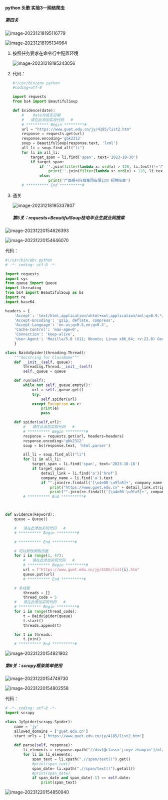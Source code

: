 #### python 头歌 **实验3—网络爬虫**

##### 第四关

![image-20231218195116779](https://daimaxiaofeiwu.oss-cn-guangzhou.aliyuncs.com/img/202312181951854.png)

![image-20231218195134964](https://daimaxiaofeiwu.oss-cn-guangzhou.aliyuncs.com/img/202312181951018.png)

1. 按照任务要求在命令行中配置环境

   ![image-20231218195243056](https://daimaxiaofeiwu.oss-cn-guangzhou.aliyuncs.com/img/202312181952080.png)

2. 代码：

   ```python
   #!/usr/bin/env python
   #coding=utf-8
   
   import requests
   from bs4 import BeautifulSoup
   
   def Evidence(date):
       #    date为给定日期
       #   请在此添加实现代码   #
       # ********** Begin *********#
       url = "https://www.guet.edu.cn/jy/4185/list2.htm"
       response = requests.get(url)
       response.encoding='gbk2312'
       soup = BeautifulSoup(response.text, 'lxml')
       all_li = soup.find_all("li")
       for li in all_li:
           target_span = li.find('span', text='2023-10-30')
           if target_span:
               if ''.join(filter(lambda x: ord(x) > 128, li.text))!='广西期刊传媒集团有限公司招聘简章':
                   print(''.join(filter(lambda x: ord(x) > 128, li.text)))
               else:
                   print('广西期刊传媒集团有限公司 招聘简章')
       # ********** End **********#
   ```

3. 通关

   ![image-20231218195337807](https://daimaxiaofeiwu.oss-cn-guangzhou.aliyuncs.com/img/202312181953924.png)
   
   ##### 第5关：requests+BeautifulSoup桂电毕业生就业网搜索

![image-20231220154626393](https://daimaxiaofeiwu.oss-cn-guangzhou.aliyuncs.com/img/202312201546535.png)

![image-20231220154646070](https://daimaxiaofeiwu.oss-cn-guangzhou.aliyuncs.com/img/202312201546126.png)

代码：

```python
#!/usr/bin/ebv python
# -*- coding: utf-8 -*-

import requests
import sys
from queue import Queue
import threading
from bs4 import BeautifulSoup as bs
import re
import base64

headers = {
    'Accept': 'text/html,application/xhtml+xml,application/xml;q=0.9,*/*;q=0.8',
    'Accept-Encoding': 'gzip, deflate, compress',
    'Accept-Language': 'en-us;q=0.5,en;q=0.3',
    'Cache-Control': 'max-age=0',
    'Connection': 'keep-alive',
    'User-Agent': 'Mozilla/5.0 (X11; Ubuntu; Linux x86_64; rv:22.0) Gecko/20100101 Firefox/22.0'
    }

class BaiduSpider(threading.Thread):
    """docstring for ClassName"""
    def __init__(self, queue):
        threading.Thread.__init__(self)
        self._queue = queue

    def run(self):
        while not self._queue.empty():
            url = self._queue.get()
            try:
                self.spider(url)
            except Exception as e:
                print(e)
                pass

    def spider(self,url):
        #   请在此添加实现代码   #
        # ********** Begin *********#
        response = requests.get(url, headers=headers)
        response.encoding='gbk2312'
        soup = bs(response.text, 'html.parser')

        all_li = soup.find_all("li")
        for li in all_li:
            target_span = li.find('span', text='2023-10-18')
            if target_span:
                detail_link = li.find('a')['href']
                company_name = li.find('a').text
                if "".join(re.findall('[\u4e00-\u9fa5]+', company_name)) != '顺丰集团招聘简章':
                    print("https://www.guet.edu.cn" + detail_link.strip())
                    print("".join(re.findall('[\u4e00-\u9fa5]+', company_name)))
        # ********** End **********#



def Evidence(keyword):
    queue = Queue()

    #   请在此添加实现代码   #
    # ********** Begin *********#

    # ********** End **********#

    # 可以修改爬取页数
    for i in range(1, 47):
        #   请在此添加实现代码   #
        # ********** Begin *********#
        url = f"https://www.guet.edu.cn/jy/4185/list{i}.htm"
        queue.put(url)
        # ********** End **********#

    # 多线程
        threads = []
        thread_code = 5
    #   请在此添加实现代码   #
    # ********** Begin *********#
    for i in range(thread_code):
        t = BaiduSpider(queue)
        t.start()
        threads.append(t)

    for t in threads:
        t.join()
    # ********** End **********# 
```

![image-20231220154921902](https://daimaxiaofeiwu.oss-cn-guangzhou.aliyuncs.com/img/202312201549067.png)

##### 第6关：scrapy框架简单使用

![image-20231220154749730](https://daimaxiaofeiwu.oss-cn-guangzhou.aliyuncs.com/img/202312201547846.png)

![image-20231220154802558](https://daimaxiaofeiwu.oss-cn-guangzhou.aliyuncs.com/img/202312201548607.png)

代码：

```python
# -*- coding: utf-8 -*-
import scrapy

class JySpider(scrapy.Spider):
    name = 'jy'
    allowed_domains = ['guet.edu.cn']
    start_urls = ['https://www.guet.edu.cn/jy/4185/list2.htm']
    
    def parse(self, response):
        li_elements = response.xpath("//div[@class='jiuye zhaopin']/ol/div/li")
        for li in li_elements:
            span_text = li.xpath(".//span/text()").get()
            #print(span_text)
            span_date= li.xpath(".//span/text()").getall()
            #print(span_date)
            if span_date and span_date[-1] == self.date:
                print(span_text)
```

![image-20231220154850940](https://daimaxiaofeiwu.oss-cn-guangzhou.aliyuncs.com/img/202312201548051.png)